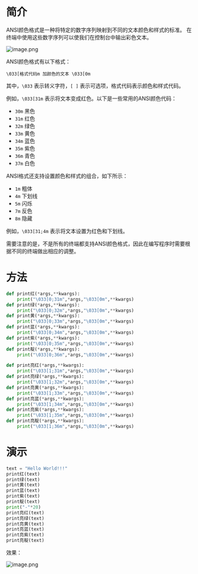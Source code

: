 # 简介
ANSI颜色格式是一种将特定的数字序列映射到不同的文本颜色和样式的标准。 在终端中使用这些数字序列可以使我们在控制台中输出彩色文本。

![image.png](https://minio.kevin2li.top/image-bed/vanblog/img/6a2222e2888a93e76a1dfa0477a06c56.image.png)

ANSI颜色格式有以下格式：

```
\033[格式代码m 加颜色的文本 \033[0m
```

其中，`\033` 表示转义字符，`[ ]` 表示可选项，格式代码表示颜色和样式代码。

<!-- more -->

例如，`\033[31m` 表示将文本变成红色。以下是一些常用的ANSI颜色代码：

- `30m` 黑色
- `31m` 红色
- `32m` 绿色
- `33m` 黄色
- `34m` 蓝色
- `35m` 紫色
- `36m` 青色
- `37m` 白色

ANSI格式还支持设置颜色和样式的组合，如下所示：

- `1m` 粗体
- `4m` 下划线
- `5m` 闪烁
- `7m` 反色
- `8m` 隐藏

例如，`\033[31;4m` 表示将文本设置为红色和下划线。

需要注意的是，不是所有的终端都支持ANSI颜色格式，因此在编写程序时需要根据不同的终端做出相应的调整。


# 方法

```python
def print红(*args,**kwargs):
    print("\033[0;31m",*args,"\033[0m",**kwargs)
def print绿(*args,**kwargs):
    print("\033[0;32m",*args,"\033[0m",**kwargs)
def print黄(*args,**kwargs):
    print("\033[0;33m",*args,"\033[0m",**kwargs)
def print蓝(*args,**kwargs):
    print("\033[0;34m",*args,"\033[0m",**kwargs)
def print紫(*args,**kwargs):
    print("\033[0;35m",*args,"\033[0m",**kwargs)
def print靛(*args,**kwargs):
    print("\033[0;36m",*args,"\033[0m",**kwargs)

def print亮红(*args,**kwargs):
    print("\033[1;31m",*args,"\033[0m",**kwargs)
def print亮绿(*args,**kwargs):
    print("\033[1;32m",*args,"\033[0m",**kwargs)
def print亮黄(*args,**kwargs):
    print("\033[1;33m",*args,"\033[0m",**kwargs)
def print亮蓝(*args,**kwargs):
    print("\033[1;34m",*args,"\033[0m",**kwargs)
def print亮紫(*args,**kwargs):
    print("\033[1;35m",*args,"\033[0m",**kwargs)
def print亮靛(*args,**kwargs):
    print("\033[1;36m",*args,"\033[0m",**kwargs)
```

# 演示

```python
text = "Hello World!!!"
print红(text)
print绿(text)
print黄(text)
print蓝(text)
print紫(text)
print靛(text)
print("-"*20)
print亮红(text)
print亮绿(text)
print亮黄(text)
print亮蓝(text)
print亮紫(text)
print亮靛(text)
```
效果：

![image.png](https://minio.kevin2li.top/image-bed/vanblog/img/44b1ae51bf1e6818f9b3e4f3533f2f14.image.png)